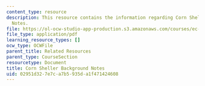 ```yaml
---
content_type: resource
description: This resource contains the information regarding Corn Sheller Background
  Notes.
file: https://ol-ocw-studio-app-production.s3.amazonaws.com/courses/ec-701j-d-lab-i-development-fall-2009/02951d327e7ca7b5935da1f471424608_MITEC_701JF09_corn_bg.pdf
file_type: application/pdf
learning_resource_types: []
ocw_type: OCWFile
parent_title: Related Resources
parent_type: CourseSection
resourcetype: Document
title: Corn Sheller Background Notes
uid: 02951d32-7e7c-a7b5-935d-a1f471424608
---
```

